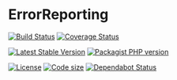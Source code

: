 ErrorReporting
============

[![Build Status](https://travis-ci.com/Adgoal/ErrorReporting.svg?branch=master)](https://travis-ci.com/Adgoal/ErrorReporting)
[![Coverage Status](https://coveralls.io/repos/github/Adgoal/ErrorReporting/badge.svg?branch=master)](https://coveralls.io/github/Adgoal/ErrorReporting?branch=master)

[![Latest Stable Version](https://img.shields.io/packagist/v/adgoal-common/error-reporting.svg)](https://packagist.org/packages/adgoal-common/error-reporting)
[![Packagist PHP version](https://img.shields.io/packagist/php-v/adgoal-common/error-reporting.svg)](https://packagist.org/packages/adgoal-common/error-reporting)



[![License](https://img.shields.io/github/license/Adgoal/ErrorReporting.svg)](https://github.com/Adgoal/ErrorReporting)
[![Code size](https://img.shields.io/github/languages/code-size/Adgoal/ErrorReporting.svg)](https://github.com/Adgoal/ErrorReporting)
[![Dependabot Status](https://api.dependabot.com/badges/status?host=github&repo=Adgoal/ErrorReporting)](https://dependabot.com)
